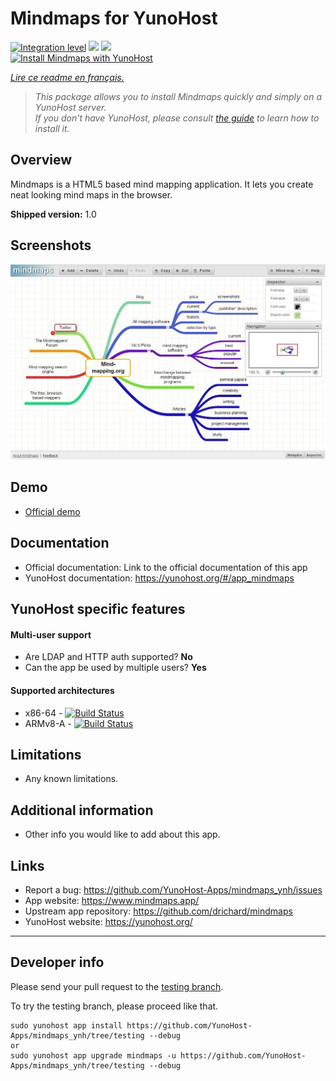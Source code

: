 # Mindmaps for YunoHost

[![Integration level](https://dash.yunohost.org/integration/mindmaps.svg)](https://dash.yunohost.org/appci/app/mindmaps) ![](https://ci-apps.yunohost.org/ci/badges/mindmaps.status.svg) ![](https://ci-apps.yunohost.org/ci/badges/mindmaps.maintain.svg)  
[![Install Mindmaps with YunoHost](https://install-app.yunohost.org/install-with-yunohost.png)](https://install-app.yunohost.org/?app=mindmaps)

*[Lire ce readme en français.](./README_fr.md)*

> *This package allows you to install Mindmaps quickly and simply on a YunoHost server.  
If you don't have YunoHost, please consult [the guide](https://yunohost.org/#/install) to learn how to install it.*

## Overview
Mindmaps is a HTML5 based mind mapping application. It lets you create neat looking mind maps in the browser.

**Shipped version:** 1.0

## Screenshots

![](sources/mindmaps-screenshot.jpg)

## Demo

* [Official demo](https://www.mindmaps.app/)

## Documentation

 * Official documentation: Link to the official documentation of this app
 * YunoHost documentation: https://yunohost.org/#/app_mindmaps

## YunoHost specific features

#### Multi-user support

 * Are LDAP and HTTP auth supported? **No**
 * Can the app be used by multiple users? **Yes**

#### Supported architectures

* x86-64 - [![Build Status](https://ci-apps.yunohost.org/ci/logs/mindmaps%20%28Apps%29.svg)](https://ci-apps.yunohost.org/ci/apps/mindmaps/)
* ARMv8-A - [![Build Status](https://ci-apps-arm.yunohost.org/ci/logs/mindmaps%20%28Apps%29.svg)](https://ci-apps-arm.yunohost.org/ci/apps/mindmaps/)

## Limitations

* Any known limitations.

## Additional information

* Other info you would like to add about this app.

## Links

 * Report a bug: https://github.com/YunoHost-Apps/mindmaps_ynh/issues
 * App website: https://www.mindmaps.app/
 * Upstream app repository: https://github.com/drichard/mindmaps
 * YunoHost website: https://yunohost.org/

---

## Developer info

Please send your pull request to the [testing branch](https://github.com/YunoHost-Apps/mindmaps_ynh/tree/testing).

To try the testing branch, please proceed like that.
```
sudo yunohost app install https://github.com/YunoHost-Apps/mindmaps_ynh/tree/testing --debug
or
sudo yunohost app upgrade mindmaps -u https://github.com/YunoHost-Apps/mindmaps_ynh/tree/testing --debug
```
